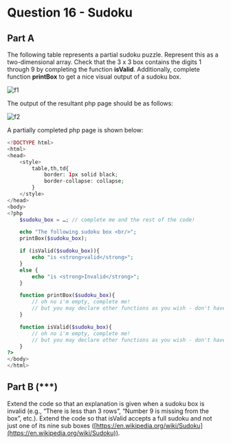 # Question 16 - Sudoku

## Part A

The following table represents a partial sudoku puzzle. Represent this as a two-dimensional array. Check that the 3 x 3 box contains the digits 1 through 9 by completing the function **isValid**. Additionally, complete function **printBox** to get a nice visual output of a sudoku box.

![f1](https://i.imgur.com/5pT2ebv.png)

The output of the resultant php page should be as follows:

![f2](https://i.imgur.com/KBNeKOP.png)

A partially completed php page is shown below:

```php
<!DOCTYPE html>
<html>
<head>
    <style>
        table,th,td{
            border: 1px solid black;
            border-collapse: collapse;
        }
    </style>
</head>
<body>
<?php
    $sudoku_box = …; // complete me and the rest of the code!

    echo "The following sudoku box <br/>";
    printBox($sudoku_box);

    if (isValid($sudoku_box)){
        echo "is <strong>valid</strong>";
    }
    else {
        echo "is <strong>Invalid</strong>";
    }

    function printBox($sudoku_box){
        // oh no i'm empty, complete me!
        // but you may declare other functions as you wish - don't have to use me!
    }

    function isValid($sudoku_box){
        // oh no i'm empty, complete me!
        // but you may declare other functions as you wish - don't have to use me!
    }
?>
</body>
</html>
```

## Part B (***)

Extend the code so that an explanation is given when a sudoku box is invalid (e.g., “There is less than 3 rows”, “Number 9 is missing from the box”, etc.). Extend the code so that isValid accepts a full sudoku and not just one of its nine sub boxes
([https://en.wikipedia.org/wiki/Sudoku](https://en.wikipedia.org/wiki/Sudoku)).
